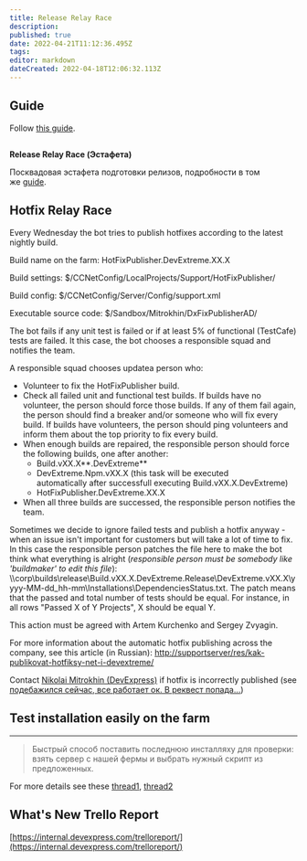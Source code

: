 ```yaml
---
title: Release Relay Race
description: 
published: true
date: 2022-04-21T11:12:36.495Z
tags: 
editor: markdown
dateCreated: 2022-04-18T12:06:32.113Z
---
```


## **Guide**

Follow [this guide](https://teams.microsoft.com/l/file/FA940019-1AFE-4FD1-B9B7-B6E2D96D7324?tenantId=e4d60396-9352-4ae8-b84c-e69244584fa4&fileType=docx&objectUrl=https%3A%2F%2Fdevexpress.sharepoint.com%2Fsites%2Fdevextreme%2FShared%20Documents%2FGeneral%2FGuides%2FHow%20to%20prepare%20installation%20for%20release.docx&baseUrl=https%3A%2F%2Fdevexpress.sharepoint.com%2Fsites%2Fdevextreme&serviceName=teams&threadId=19:7a8fe7395a2d47288c29cfc421df6cbf@thread.skype&groupId=8c31b3e5-5870-46b1-92a7-180d13b282ed).

##   
**Release Relay Race (Эстафета)**

Посквадовая эстафета подготовки релизов, подробности в том же [guide](https://teams.microsoft.com/l/file/FA940019-1AFE-4FD1-B9B7-B6E2D96D7324?tenantId=e4d60396-9352-4ae8-b84c-e69244584fa4&fileType=docx&objectUrl=https%3A%2F%2Fdevexpress.sharepoint.com%2Fsites%2Fdevextreme%2FShared%20Documents%2FGeneral%2FGuides%2FHow%20to%20prepare%20installation%20for%20release.docx&baseUrl=https%3A%2F%2Fdevexpress.sharepoint.com%2Fsites%2Fdevextreme&serviceName=teams&threadId=19:7a8fe7395a2d47288c29cfc421df6cbf@thread.skype&groupId=8c31b3e5-5870-46b1-92a7-180d13b282ed).

## **Hotfix Relay Race**

  
Every Wednesday the bot tries to publish hotfixes according to the latest nightly build.

Build name on the farm: HotFixPublisher.DevExtreme.XX.X

Build settings: $/CCNetConfig/LocalProjects/Support/HotFixPublisher/

Build config: $/CCNetConfig/Server/Config/support.xml

Executable source code: $/Sandbox/Mitrokhin/DxFixPublisherAD/

The bot fails if any unit test is failed or if at least 5% of functional (TestCafe) tests are failed. It this case, the bot chooses a responsible squad and notifies the team.

A responsible squad chooses updatea person who:

-   Volunteer to fix the HotFixPublisher build.
-   Check all failed unit and functional test builds. If builds have no volunteer, the person should force those builds. If any of them fail again, the person should find a breaker and/or someone who will fix every build. If builds have volunteers, the person should ping volunteers and inform them about the top priority to fix every build.
-   When enough builds are repaired, the responsible person should force the following builds, one after another:
    -   Build.vXX.X**.DevExtreme**
    -   DevExtreme.Npm.vXX.X (this task will be executed automatically after successfull executing Build.vXX.X.DevExtreme)
    -   HotFixPublisher.DevExtreme.XX.X
-   When all three builds are successed, the responsible person notifies the team.

Sometimes we decide to ignore failed tests and publish a hotfix anyway - when an issue isn't important for customers but will take a lot of time to fix. In this case the responsible person patсhes the file here to make the bot think what everything is alright (*responsible person must be somebody like 'buildmaker' to edit this file*): \\\\corp\\builds\\release\\Build.vXX.X.DevExtreme.Release\\DevExtreme.vXX.X\\yyyy-MM-dd\_hh-mm\\Installations\\DependenciesStatus.txt. The patch means that the passed and total number of tests should be equal. For instance, in all rows "Passed X of Y Projects", X should be equal Y.

This action must be agreed with Artem Kurchenko and Sergey Zvyagin.

For more information about the automatic hotfix publishing across the company, see this article (in Russian): [http://supportserver/res/kak-publikovat-hotfiksy-net-i-devextreme/](http://supportserver/res/kak-publikovat-hotfiksy-net-i-devextreme/)

Contact [Nikolai Mitrokhin (DevExpress)](https://teams.microsoft.com/l/message/19:7a8fe7395a2d47288c29cfc421df6cbf@thread.skype/1618393476424?tenantId=e4d60396-9352-4ae8-b84c-e69244584fa4&groupId=8c31b3e5-5870-46b1-92a7-180d13b282ed&parentMessageId=1618340585080&teamName=DevExtreme&channelName=General&createdTime=1618393476424) if hotfix is incorrectly published (see [подебажился сейчас, все работает ок. В реквест попада…](https://teams.microsoft.com/l/message/19:7a8fe7395a2d47288c29cfc421df6cbf@thread.skype/1618393476424?tenantId=e4d60396-9352-4ae8-b84c-e69244584fa4&groupId=8c31b3e5-5870-46b1-92a7-180d13b282ed&parentMessageId=1618340585080&teamName=DevExtreme&channelName=General&createdTime=1618393476424))

## **Test installation easily on the farm**

---

> Быстрый способ поставить последнюю инсталляху для проверки: взять сервер с нашей фермы и выбрать нужный скрипт из предложенных.

For more details see these [thread1](https://teams.microsoft.com/l/message/19:7a8fe7395a2d47288c29cfc421df6cbf@thread.skype/1556196608598?tenantId=e4d60396-9352-4ae8-b84c-e69244584fa4&groupId=8c31b3e5-5870-46b1-92a7-180d13b282ed&parentMessageId=1556196608598&teamName=DevExtreme&channelName=General&createdTime=1556196608598), [thread2](https://teams.microsoft.com/l/message/19:7a8fe7395a2d47288c29cfc421df6cbf@thread.skype/1556191192795?tenantId=e4d60396-9352-4ae8-b84c-e69244584fa4&groupId=8c31b3e5-5870-46b1-92a7-180d13b282ed&parentMessageId=1556191192795&teamName=DevExtreme&channelName=General&createdTime=1556191192795)

## **What's New Trello Report**

[https://internal.devexpress.com/trelloreport/](https://internal.devexpress.com/trelloreport/)